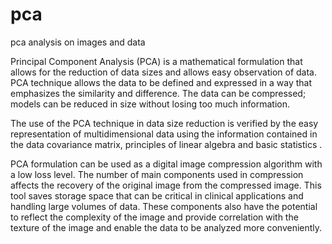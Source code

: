 # pca
 pca analysis on images and data

Principal Component Analysis (PCA) is a mathematical formulation that allows for the
reduction of data sizes and allows easy observation of data. PCA technique allows the data to
be defined and expressed in a way that emphasizes the similarity and difference. The data can
be compressed; models can be reduced in size without losing too much information.

The use of the PCA technique in data size reduction is verified by the easy representation
of multidimensional data using the information contained in the data covariance matrix,
principles of linear algebra and basic statistics .

PCA formulation can be used as a digital image compression algorithm
with a low loss level. The number of main components used in compression affects the
recovery of the original image from the compressed image. This tool saves storage space that
can be critical in clinical applications and handling large volumes of data. These components
also have the potential to reflect the complexity of the image and provide correlation with the
texture of the image and enable the data to be analyzed more conveniently.
